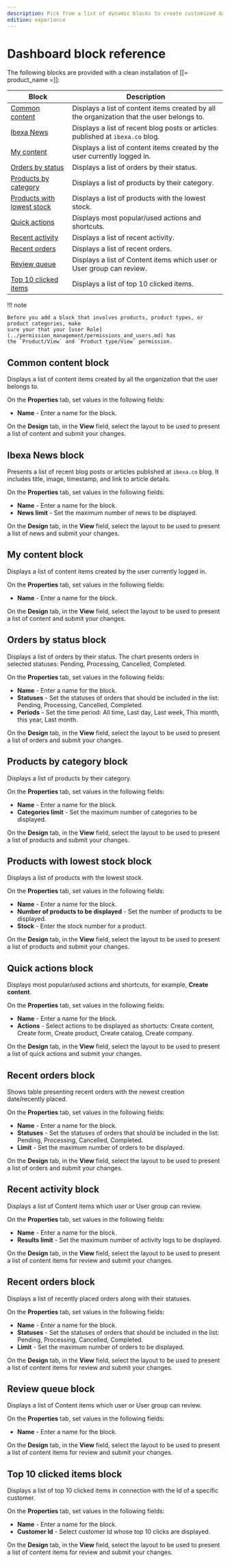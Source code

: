 ```yaml
---
description: Pick from a list of dynamic blocks to create customized dashboard.
edition: experience
---
```


# Dashboard block reference

The following blocks are provided with a clean installation of [[= product_name =]]:

|Block|Description|
|-----|-----------|
|[Common content](#common-content-block)|Displays a list of content items created by all the organization that the user belongs to.|
|[Ibexa News](#ibexa-news-block)|Displays a list of recent blog posts or articles published at `ibexa.co` blog.|
|[My content](#my-content-block)|Displays a list of content items created by the user currently logged in.|
|[Orders by status](#orders-by-status-block)|Displays a list of orders by their status.|
|[Products by category](#products-by-category-block)|Displays a list of products by their category.|
|[Products with lowest stock](#products-by-category-block)|Displays a list of products with the lowest stock.|
|[Quick actions](#quick-actions-block)|Displays most popular/used actions and shortcuts.|
|[Recent activity](#recent-activity-block)|Displays a list of recent activity.|
|[Recent orders](#recent-orders-block)|Displays a list of recent orders.|
|[Review queue](#review-queue-block)|Displays a list of Content items which user or User group can review.|
|[Top 10 clicked items](#top-10-clicked-items-block)|Displays a list of top 10 clicked items.|

!!! note 

    Before you add a block that involves products, product types, or product categories, make 
    sure your that your [user Role](../permission_management/permissions_and_users.md) has 
    the `Product/View` and `Product type/View` permission.

## Common content block

Displays a list of content items created by all the organization that the user belongs to.

On the **Properties** tab, set values in the following fields:

- **Name** - Enter a name for the block.

On the **Design** tab, in the **View** field, select the layout to be used to present a list of content and submit your changes.

## Ibexa News block

Presents a list of recent blog posts or articles published at `ibexa.co` blog.
It includes title, image, timestamp, and link to article details.

On the **Properties** tab, set values in the following fields:

- **Name** - Enter a name for the block.
- **News limit** - Set the maximum number of news to be displayed.

On the **Design** tab, in the **View** field, select the layout to be used to present a list of news and submit your changes.

## My content block

Displays a list of content items created by the user currently logged in.

On the **Properties** tab, set values in the following fields:

- **Name** - Enter a name for the block.

On the **Design** tab, in the **View** field, select the layout to be used to present a list of content and submit your changes.

## Orders by status block

Displays a list of orders by their status.
The chart presents orders in selected statuses: Pending, Processing, Cancelled, Completed.

On the **Properties** tab, set values in the following fields:

- **Name** - Enter a name for the block.
- **Statuses** - Set the statuses of orders that should be included in the list: Pending, Processing, Cancelled, Completed.
- **Periods** - Set the time period: All time, Last day, Last week, This month, this year, Last month.

On the **Design** tab, in the **View** field, select the layout to be used to present a list of orders and submit your changes.

## Products by category block

Displays a list of products by their category.

On the **Properties** tab, set values in the following fields:

- **Name** - Enter a name for the block.
- **Categories limit** - Set the maximum number of categories to be displayed.

On the **Design** tab, in the **View** field, select the layout to be used to present a list of products and submit your changes.

## Products with lowest stock block

Displays a list of products with the lowest stock.

On the **Properties** tab, set values in the following fields:

- **Name** - Enter a name for the block.
- **Number of products to be displayed** - Set the number of products to be displayed.
- **Stock** - Enter the stock number for a product.

On the **Design** tab, in the **View** field, select the layout to be used to present a list of products and submit your changes.

## Quick actions block

Displays most popular/used actions and shortcuts, for example, **Create content**.

On the **Properties** tab, set values in the following fields:

- **Name** - Enter a name for the block.
- **Actions** - Select actions to be displayed as shortucts: Create content, Create form, Create product, Create catalog, Create company.

On the **Design** tab, in the **View** field, select the layout to be used to present a list of quick actions and submit your changes.

## Recent orders block

Shows table presenting recent orders with the newest creation date/recently placed.

On the **Properties** tab, set values in the following fields:

- **Name** - Enter a name for the block.
- **Statuses** - Set the statuses of orders that should be included in the list: Pending, Processing, Cancelled, Completed.
- **Limit** - Set the maximum number of orders to be displayed.

On the **Design** tab, in the **View** field, select the layout to be used to present a list of orders and submit your changes.

## Recent activity block

Displays a list of Content items which user or User group can review.

On the **Properties** tab, set values in the following fields:

- **Name** - Enter a name for the block.
- **Results limit** - Set the maximum number of activity logs to be displayed.

On the **Design** tab, in the **View** field, select the layout to be used to present a list of content items for review and submit your changes.

## Recent orders block

Displays a list of recently placed orders along with their statuses.

On the **Properties** tab, set values in the following fields:

- **Name** - Enter a name for the block.
- **Statuses** - Set the statuses of orders that should be included in the list: Pending, Processing, Cancelled, Completed.
- **Limit** - Set the maximum number of orders to be displayed.

On the **Design** tab, in the **View** field, select the layout to be used to present a list of content items for review and submit your changes.

## Review queue block

Displays a list of Content items which user or User group can review.

On the **Properties** tab, set values in the following fields:

- **Name** - Enter a name for the block.

On the **Design** tab, in the **View** field, select the layout to be used to present a list of content items for review and submit your changes.

## Top 10 clicked items block

Displays a list of top 10 clicked items in connection with the Id of a specific customer.

On the **Properties** tab, set values in the following fields:

- **Name** - Enter a name for the block.
- **Customer Id** - Select customer Id whose top 10 clicks are displayed.

On the **Design** tab, in the **View** field, select the layout to be used to present a list of content items for review and submit your changes.
